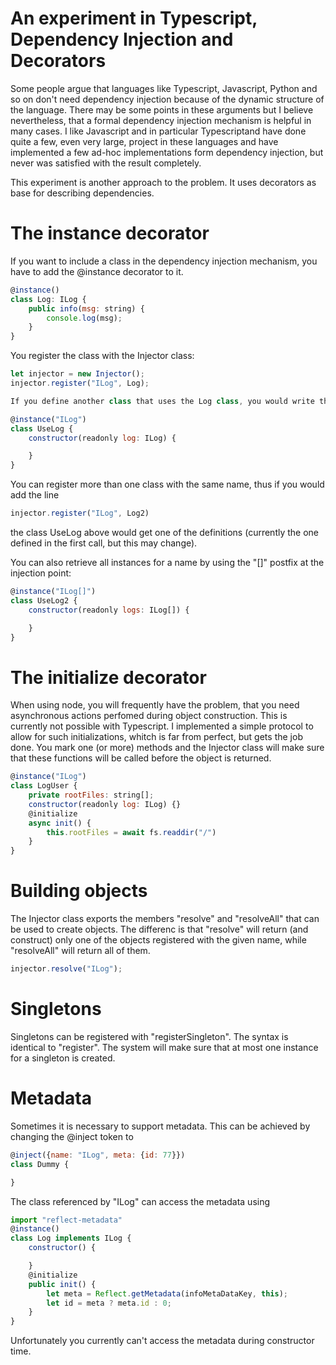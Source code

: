 # An experiment in Typescript, Dependency Injection and Decorators

Some people argue that languages like Typescript, Javascript, Python and so on don't need dependency injection 
because of the dynamic structure of the language. There may be some points in these arguments but I believe nevertheless,
that a formal dependency injection mechanism is helpful in many cases. I like Javascript and in particular Typescriptand have
done quite a few, even very large, project in these languages and have implemented a few ad-hoc implementations form
dependency injection, but never was satisfied with the result completely.

This experiment is another approach to the problem. It uses decorators as base for describing dependencies.

# The instance decorator

If you want to include a class in the dependency injection mechanism, you have to add the @instance decorator to it.
```javascript
@instance()
class Log: ILog {
    public info(msg: string) {
        console.log(msg);
    }
}
```

You register the class with the Injector class:

```javascript
let injector = new Injector();
injector.register("ILog", Log);

If you define another class that uses the Log class, you would write the following:

@instance("ILog")
class UseLog {
    constructor(readonly log: ILog) {

    }
}
```

You can register more than one class with the same name, thus if you would add the line
```Javascript
injector.register("ILog", Log2)
```
the class UseLog above would get one of the definitions (currently the one defined in the first call,
but this may change).

You can also retrieve all instances for a name by using the "[]" postfix at the injection point:
```javascript
@instance("ILog[]") 
class UseLog2 {
    constructor(readonly logs: ILog[]) {

    }
}
```
# The initialize decorator

When using node, you will frequently have the problem, that you need asynchronous actions perfomed during object construction. This is
currently not possible with Typescript. I implemented a simple protocol to allow for such initializations, whitch is far from perfect, 
but gets the job done. You mark one (or more) methods and the Injector class will make sure that these functions will be called before
the object is returned.

```javascript
@instance("ILog")
class LogUser {
    private rootFiles: string[];
    constructor(readonly log: ILog) {}
    @initialize
    async init() {
        this.rootFiles = await fs.readdir("/")
    }
}
```
# Building objects

The Injector class exports the members "resolve" and "resolveAll" that can be used to create objects. The differenc is that "resolve"
will return (and construct) only one of the objects registered with the given name, while "resolveAll" will return all of them.

```javascript
injector.resolve("ILog");
```
# Singletons

Singletons can be registered with "registerSingleton". The syntax is identical to "register". The system will make sure that at most 
one instance for a singleton is created.

# Metadata

Sometimes it is necessary to support metadata. This can be achieved by changing the @inject token to

```javascript
@inject({name: "ILog", meta: {id: 77}})
class Dummy {

}
```
The class referenced by "ILog" can access the metadata using 

```javascript
import "reflect-metadata"
@instance()
class Log implements ILog {
    constructor() {

    }
    @initialize
    public init() {
        let meta = Reflect.getMetadata(infoMetaDataKey, this);
        let id = meta ? meta.id : 0;
    }
}
```
Unfortunately you currently can't access the metadata during constructor time.
